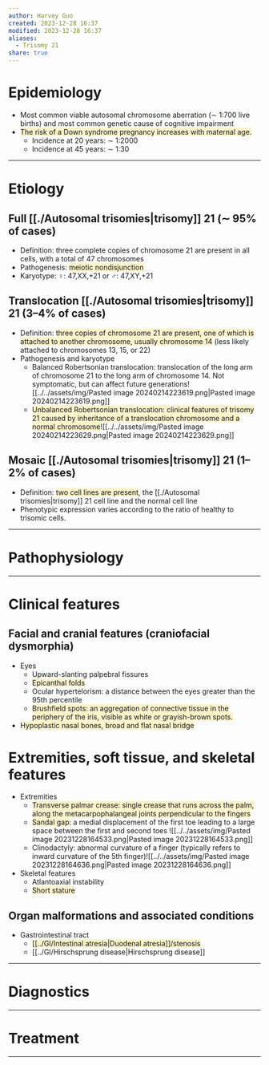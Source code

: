 ```yaml
---
author: Harvey Guo
created: 2023-12-28 16:37
modified: 2023-12-28 16:37
aliases:
  - Trisomy 21
share: true
---
```


# Epidemiology
- Most common viable autosomal chromosome aberration (∼ 1:700 live births) and most common genetic cause of cognitive impairment
- <span style="background:rgba(240, 200, 0, 0.2)">The risk of a Down syndrome pregnancy increases with maternal age.</span>
	- Incidence at 20 years: ∼ 1:2000
	- Incidence at 45 years: ∼ 1:30

---
# Etiology
## Full [[./Autosomal trisomies|trisomy]] 21 (∼ 95% of cases)
- Definition: three complete copies of chromosome 21 are present in all cells, with a total of 47 chromosomes
- Pathogenesis: <span style="background:rgba(240, 200, 0, 0.2)">meiotic nondisjunction</span>
- Karyotype: ♀: 47,XX,+21 or ♂: 47,XY,+21
## Translocation [[./Autosomal trisomies|trisomy]] 21 (3–4% of cases)
- Definition: <span style="background:rgba(240, 200, 0, 0.2)">three copies of chromosome 21 are present, one of which is attached to another chromosome, usually chromosome 14</span> (less likely attached to chromosomes 13, 15, or 22)
- Pathogenesis and karyotype
	- Balanced Robertsonian translocation: translocation of the long arm of chromosome 21 to the long arm of chromosome 14. Not symptomatic, but can affect future generations![[../../assets/img/Pasted image 20240214223619.png|Pasted image 20240214223619.png]]
	- <span style="background:rgba(240, 200, 0, 0.2)">Unbalanced Robertsonian translocation: clinical features of trisomy 21 caused by inheritance of a translocation chromosome and a normal chromosome</span>![[../../assets/img/Pasted image 20240214223629.png|Pasted image 20240214223629.png]]
## Mosaic [[./Autosomal trisomies|trisomy]] 21 (1–2% of cases)
- Definition: <span style="background:rgba(240, 200, 0, 0.2)">two cell lines are present</span>, the [[./Autosomal trisomies|trisomy]] 21 cell line and the normal cell line
- Phenotypic expression varies according to the ratio of healthy to trisomic cells.

---
# Pathophysiology


---
# Clinical features
## Facial and cranial features (craniofacial dysmorphia)
- Eyes
	- Upward-slanting palpebral fissures
	- <span style="background:rgba(240, 200, 0, 0.2)">Epicanthal folds</span>
	- Ocular hypertelorism: a distance between the eyes greater than the 95th percentile
	- <span style="background:rgba(240, 200, 0, 0.2)">Brushfield spots: an aggregation of connective tissue in the periphery of the iris, visible as white or grayish-brown spots.</span>
- <span style="background:rgba(240, 200, 0, 0.2)">Hypoplastic nasal bones, broad and flat nasal bridge</span>
# Extremities, soft tissue, and skeletal features
- Extremities
	- <span style="background:rgba(240, 200, 0, 0.2)">Transverse palmar crease: single crease that runs across the palm, along the metacarpophalangeal joints perpendicular to the fingers </span>
	- <span style="background:rgba(240, 200, 0, 0.2)">Sandal gap</span>: a medial displacement of the first toe leading to a large space between the first and second toes ![[../../assets/img/Pasted image 20231228164533.png|Pasted image 20231228164533.png]]
	- Clinodactyly: abnormal curvature of a finger (typically refers to inward curvature of the 5th finger)![[../../assets/img/Pasted image 20231228164636.png|Pasted image 20231228164636.png]]
- Skeletal features
	- Atlantoaxial instability
	- <span style="background:rgba(240, 200, 0, 0.2)">Short stature</span>
## Organ malformations and associated conditions
- Gastrointestinal tract
	- <span style="background:rgba(240, 200, 0, 0.2)">[[../GI/Intestinal atresia|Duodenal atresia]]/stenosis</span>
	- [[../GI/Hirschsprung disease|Hirschsprung disease]]

---
# Diagnostics


---
# Treatment


---
